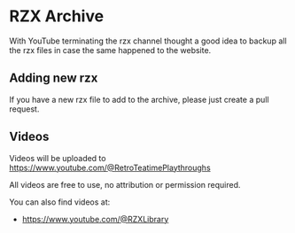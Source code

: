 # RZX Archive
 
With YouTube terminating the rzx channel thought a good idea to backup all the rzx files in case the same happened to the website.

## Adding new rzx

If you have a new rzx file to add to the archive, please just create a pull request.

## Videos 

Videos will be uploaded to https://www.youtube.com/@RetroTeatimePlaythroughs

All videos are free to use, no attribution or permission required.

You can also find videos at:

- https://www.youtube.com/@RZXLibrary